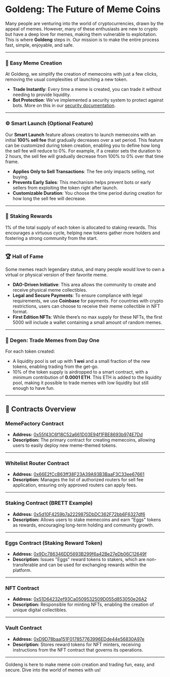 # **Goldeng: The Future of Meme Coins**

Many people are venturing into the world of cryptocurrencies, drawn by the appeal of memes. However, many of these enthusiasts are new to crypto but have a deep love for memes, making them vulnerable to exploitation. This is where **Goldeng** steps in. Our mission is to make the entire process fast, simple, enjoyable, and safe.

---

### 🚀 **Easy Meme Creation**

At Goldeng, we simplify the creation of memecoins with just a few clicks, removing the usual complexities of launching a new token.

- **Trade Instantly**: Every time a meme is created, you can trade it without needing to provide liquidity.
- **Bot Protection**: We've implemented a security system to protect against bots. More on this in our [security documentation](#).

---

### ⚙️ **Smart Launch (Optional Feature)**

Our **Smart Launch** feature allows creators to launch memecoins with an initial **100% sell fee** that gradually decreases over a set period. This feature can be customized during token creation, enabling you to define how long the sell fee will reduce to 0%. For example, if a creator sets the duration to 2 hours, the sell fee will gradually decrease from 100% to 0% over that time frame.

- **Applies Only to Sell Transactions**: The fee only impacts selling, not buying.
- **Prevents Early Sales**: This mechanism helps prevent bots or early sellers from exploiting the token right after launch.
- **Customizable Duration**: You choose the time period during creation for how long the sell fee will decrease.

---

### 🎉 **Staking Rewards**

1% of the total supply of each token is allocated to staking rewards. This encourages a virtuous cycle, helping new tokens gather more holders and fostering a strong community from the start.

---

### 🏆 **Hall of Fame**

Some memes reach legendary status, and many people would love to own a virtual or physical version of their favorite meme.

- **DAO-Driven Initiative**: This area allows the community to create and receive physical meme collectibles.
- **Legal and Secure Payments**: To ensure compliance with legal requirements, we use **Coinbase** for payments. For countries with crypto restrictions, users can choose to receive their meme collectible in NFT format.
- **First Edition NFTs**: While there’s no max supply for these NFTs, the first 5000 will include a wallet containing a small amount of random memes.

---

### 💎 **Degen: Trade Memes from Day One**

For each token created:
- A liquidity pool is set up with **1 wei** and a small fraction of the new tokens, enabling trading from the get-go.
- 10% of the token supply is airdropped to a smart contract, with a minimum contribution of **0.0001 ETH**. This ETH is added to the liquidity pool, making it possible to trade memes with low liquidity but still enough to have fun.

---

## 📜 **Contracts Overview**

### MemeFactory Contract
- **Address:** [0x55f43C6f18C52a661D03E94f1FBE8693b974E7Dd](https://basescan.org/address/0x55f43C6f18C52a661D03E94f1FBE8693b974E7Dd#code)  
- **Description:** The primary contract for creating memecoins, allowing users to easily deploy new meme-themed tokens.

---

### Whitelist Router Contract
- **Address:** [0x66E2fCcB63ff38F23A39A93B3BaaF3C33ee67661](https://basescan.org/address/0x66E2fCcB63ff38F23A39A93B3BaaF3C33ee67661#code)  
- **Description:** Manages the list of authorized routers for sell fee application, ensuring only approved routers can apply fees.

---

### Staking Contract (BRETT Example)
- **Address:** [0x5d10F4259b7a2229875DbDC362F72bb6F6327df6](https://basescan.org/address/0x5d10F4259b7a2229875DbDC362F72bb6F6327df6#code)  
- **Description:** Allows users to stake memecoins and earn "Eggs" tokens as rewards, encouraging long-term holding and community growth.

---

### Eggs Contract (Staking Reward Token)
- **Address:** [0x9Dc786346DD5693B299f6a42Be27eDb06C12649f](https://basescan.org/address/0x9Dc786346DD5693B299f6a42Be27eDb06C12649f#code)  
- **Description:** Issues "Eggs" reward tokens to stakers, which are non-transferable and can be used for exchanging rewards within the platform.

---

### NFT Contract
- **Address:** [0x51D64232ef93Ca0509532509D055d853050e26A2](https://basescan.org/address/0x51D64232ef93Ca0509532509D055d853050e26A2#code)  
- **Description:** Responsible for minting NFTs, enabling the creation of unique digital collectibles.

---

### Vault Contract
- **Address:** [0xD9D78baa151F017857763996EDde44e56830A97e](https://basescan.org/address/0xD9D78baa151F017857763996EDde44e56830A97e#code)  
- **Description:** Stores reward tokens for NFT minters, receiving instructions from the NFT contract that governs its operations.

---

Goldeng is here to make meme coin creation and trading fun, easy, and secure. Dive into the world of memes with us!
